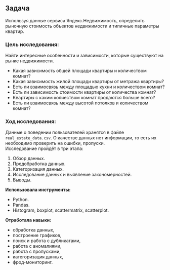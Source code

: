 ## **Задача** 
Используя данные сервиса Яндекс.Недвижимость, определить рыночную стоимость объектов недвижимости и типичные параметры квартир.

### **Цель исследования:**
Найти интересные особенности и зависимости, которые существуют на рынке недвижимости. 

- Какая зависимость общей площади квартиры и количеством комнат?
- Какая зависимость жилой площади квартиры от метража квартиры?
- Есть ли взаимосвязь между площадью кухни и количеством комнат?
- Есть ли зависимость стоимости квартиры от количества комнат?
- Квартиры с каким колиеством  комнат продаются больше всего?
- Есть ли взаимосвязь между высотой потолков и количеством комнат?

### **Ход исследования:**
Данные о поведении пользователей хранятся в файле `real_estate_data.csv`. О качестве данных нет информации, то есть их необходимо проверить на ошибки,  пропуски.  
Исследование пройдёт в три этапа:
 1. Обзор данных.
 2. Предобработка данных.
 3. Категоризация данных.
 4. Исследование данных и выявление закономерностей.
 5. Выводы.

**Использовала инструменты:**
- Python.
- Pandas.
- Histogram, boxplot, scattermatrix, scatterplot.

**Отработала навыки:**
- обработка данных,
- построение графиков,
- поиск и работа с дубликатами,
- работа с аномалиями,
- работа с пропусками,
- категоризация данных, 
- фрод-мониторинг.
